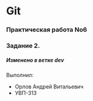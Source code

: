 # Git
### Практическая работа No6
### Задание 2.
##### Изменено в ветке dev


Выполнил:
* Орлов Андрей Витальевич
* УВП-313
